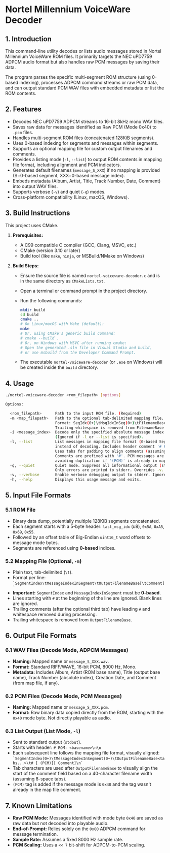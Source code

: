 # Nortel Millennium VoiceWare Decoder

## 1. Introduction

This command-line utility decodes or lists audio messages stored in Nortel Millennium VoiceWare ROM files. It primarily targets the NEC uPD7759 ADPCM audio format but also handles raw PCM messages by saving their data.

The program parses the specific multi-segment ROM structure (using 0-based indexing), processes ADPCM command streams or raw PCM data, and can output standard PCM WAV files with embedded metadata or list the ROM contents.

## 2. Features

* Decodes NEC uPD7759 ADPCM streams to 16-bit 8kHz mono WAV files.
* Saves raw data for messages identified as Raw PCM (Mode 0x40) to `.pcm` files.
* Handles multi-segment ROM files (concatenated 128KiB segments).
* Uses 0-based indexing for segments and messages within segments.
* Supports an optional mapping file for custom output filenames and comments.
* Provides a listing mode (`-l`, `--list`) to output ROM contents in mapping file format, including alignment and PCM indicators.
* Generates default filenames (`message_S_XXX`) if no mapping is provided (S=0-based segment, XXX=0-based message index).
* Embeds metadata (Album, Artist, Title, Track Number, Date, Comment) into output WAV files.
* Supports verbose (`-v`) and quiet (`-q`) modes.
* Cross-platform compatibility (Linux, macOS, Windows).

## 3. Build Instructions

This project uses CMake.

1.  **Prerequisites:**
    * A C99 compatible C compiler (GCC, Clang, MSVC, etc.)
    * CMake (version 3.10 or later)
    * Build tool (like `make`, `ninja`, or MSBuild/NMake on Windows)

2.  **Build Steps:**
    * Ensure the source file is named `nortel-voiceware-decoder.c` and is in the same directory as `CMakeLists.txt`.
    * Open a terminal or command prompt in the project directory.
    * Run the following commands:

        ```bash
        mkdir build
        cd build
        cmake ..
        # On Linux/macOS with Make (default):
        make
        # Or, using CMake's generic build command:
        # cmake --build .
        # Or, on Windows with MSVC after running cmake:
        # Open the generated .sln file in Visual Studio and build,
        # or use msbuild from the Developer Command Prompt.
        ```
    * The executable `nortel-voiceware-decoder` (or `.exe` on Windows) will be created inside the `build` directory.

## 4. Usage

```bash
./nortel-voiceware-decoder <rom_filepath> [options]

Options:

  <rom_filepath>      Path to the input ROM file. (Required)
  -m <map_filepath>   Path to the optional tab-delimited mapping file.
                      Format: SegIdx(0+)\tMsgIdxInSeg(0+)\tFilenameBase[\tComment]
                      Trailing whitespace is removed from FilenameBase during load.
  -i <message_index>  Decode only the specified absolute message index (0-based).
                      (Ignored if -l or --list is specified).
  -l, --list          List messages in mapping file format (0-based SegIdx) to stdout
                      instead of decoding. Includes header comment '# ROM: <basename>\n\n'.
                      Uses tabs for padding to align comments (assuming 40 char filename width & 8-space tabs).
                      Comments are prefixed with '#'. PCM messages are indicated,
                      avoiding duplication if '(PCM)' is already in map comment.
  -q, --quiet         Quiet mode. Suppress all informational output (stdout & stderr).
                      Only errors are printed to stderr. Overrides -v.
  -v, --verbose       Enable verbose debugging output to stderr. Ignored if -q is used.
  -h, --help          Displays this usage message and exits.
```

## 5. Input File Formats

### 5.1 ROM File

* Binary data dump, potentially multiple 128KiB segments concatenated.
* Each segment starts with a 5-byte header: `last_msg_idx` (u8), `0x5A`, `0xA5`, `0x69`, `0x55`.
* Followed by an offset table of Big-Endian `uint16_t` word offsets to message mode bytes.
* Segments are referenced using **0-based** indices.

### 5.2 Mapping File (Optional, `-m`)

* Plain text, tab-delimited (`\t`).
* Format per line: `` `SegmentIndex\tMessageIndexInSegment\tOutputFilenameBase[\tComment]` ``
* **Important:** `SegmentIndex` and `MessageIndexInSegment` must be **0-based**.
* Lines starting with `#` at the beginning of the line are ignored. Blank lines are ignored.
* Trailing comments (after the optional third tab) have leading `#` and whitespace removed during processing.
* Trailing whitespace is removed from `OutputFilenameBase`.

## 6. Output File Formats

### 6.1 WAV Files (Decode Mode, ADPCM Messages)

* **Naming:** Mapped name or `message_S_XXX.wav`.
* **Format:** Standard RIFF/WAVE, 16-bit PCM, 8000 Hz, Mono.
* **Metadata:** Includes Album, Artist (ROM base name), Title (output base name), Track Number (absolute index), Creation Date, and Comment (from map file, if any).

### 6.2 PCM Files (Decode Mode, PCM Messages)

* **Naming:** Mapped name or `message_S_XXX.pcm`.
* **Format:** Raw binary data copied directly from the ROM, starting with the `0x40` mode byte. Not directly playable as audio.

### 6.3 List Output (List Mode, `-l`)

* Sent to standard output (`stdout`).
* Starts with header: `# ROM: <basename>\n\n`
* Each subsequent line follows the mapping file format, visually aligned:
    `` `SegmentIndex(0+)\tMessageIndexInSegment(0+)\tOutputFilenameBase<tabs...>\t# [ (PCM)][ Comment]\n` ``
* Tab characters are used after `OutputFilenameBase` to visually align the start of the comment field based on a 40-character filename width (assuming 8-space tabs).
* `(PCM)` tag is added if the message mode is `0x40` and the tag wasn't already in the map file comment.

## 7. Known Limitations

* **Raw PCM Mode:** Messages identified with mode byte `0x40` are saved as raw data but not decoded into playable audio.
* **End-of-Prompt:** Relies solely on the `0x00` ADPCM command for message termination.
* **Sample Rate:** Assumes a fixed 8000 Hz sample rate.
* **PCM Scaling:** Uses a `<< 7` bit-shift for ADPCM-to-PCM scaling.

